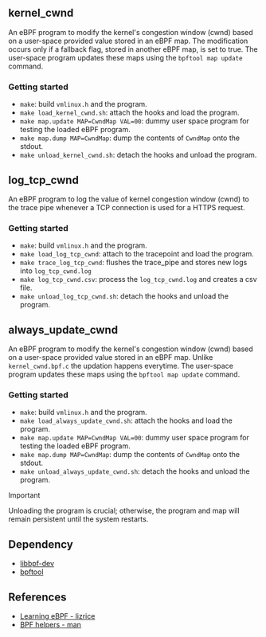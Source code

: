 ## kernel\_cwnd
An eBPF program to modify the kernel's congestion window (cwnd) based on a user-space provided value stored in an eBPF map. The modification occurs only if a fallback flag, stored in another eBPF map, is set to true. The user-space program updates these maps using the `bpftool map update` command.

### Getting started
- `make`: build `vmlinux.h` and the program.
- `make load_kernel_cwnd.sh`: attach the hooks and load the program.
- `make map.update MAP=CwndMap VAL=00`: dummy user space program for testing the loaded eBPF program.
- `make map.dump MAP=CwndMap`: dump the contents of `CwndMap` onto the stdout.
- `make unload_kernel_cwnd.sh`: detach the hooks and unload the program.

## log\_tcp\_cwnd
An eBPF program to log the value of kernel congestion window (cwnd) to the trace pipe whenever a TCP connection is used for a HTTPS request.

### Getting started
- `make`: build `vmlinux.h` and the program.
- `make load_log_tcp_cwnd`: attach to the tracepoint and load the program.
- `make trace_log_tcp_cwnd`: flushes the trace\_pipe and stores new logs into `log_tcp_cwnd.log`
- `make log_tcp_cwnd.csv`: process the `log_tcp_cwnd.log` and creates a csv file.
- `make unload_log_tcp_cwnd.sh`: detach the hooks and unload the program.

## always\_update\_cwnd
An eBPF program to modify the kernel's congestion window (cwnd) based on a user-space provided value stored in an eBPF map. Unlike `kernel_cwnd.bpf.c` the updation happens everytime. The user-space program updates these maps using the `bpftool map update` command.

### Getting started
- `make`: build `vmlinux.h` and the program.
- `make load_always_update_cwnd.sh`: attach the hooks and load the program.
- `make map.update MAP=CwndMap VAL=00`: dummy user space program for testing the loaded eBPF program.
- `make map.dump MAP=CwndMap`: dump the contents of `CwndMap` onto the stdout.
- `make unload_always_update_cwnd.sh`: detach the hooks and unload the program.

> [!Important]
> Unloading the program is crucial; otherwise, the program and map will remain persistent until the system restarts.

## Dependency
- [libbpf-dev](https://packages.ubuntu.com/search?keywords=libbpf-dev)
- [bpftool](https://github.com/libbpf/bpftool)

## References
- [Learning eBPF - lizrice](https://github.com/lizrice/learning-ebpf)
- [BPF helpers - man](https://man7.org/linux/man-pages/man7/bpf-helpers.7.html)
